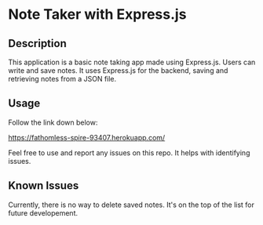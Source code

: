 # Note Taker with Express.js

## Description

This application is a basic note taking app made using Express.js. Users can write and save notes. It uses Express.js for the backend, saving and retrieving notes 
from a JSON file.

## Usage

Follow the link down below:

https://fathomless-spire-93407.herokuapp.com/ 

Feel free to use and report any issues on this repo. It helps with identifying issues.

## Known Issues
Currently, there is no way to delete saved notes. It's on the top of the list for future developement.

